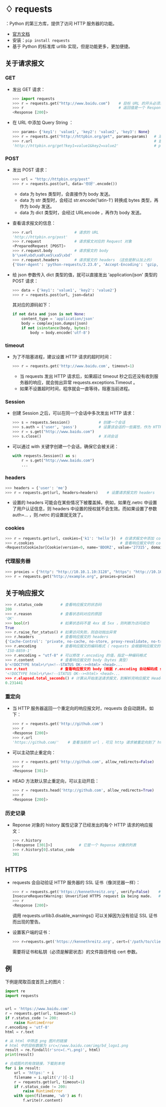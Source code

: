 # ♢ requests

：Python 的第三方库，提供了访问 HTTP 服务器的功能。
- [官方文档](https://requests.readthedocs.io/en/master/)
- 安装：`pip install requests`
- 基于 Python 的标准库 urllib 实现，但是功能更多，更加便捷。

## 关于请求报文

### GET

- 发出 GET 请求：
  ```py
  >>> import requests
  >>> r = requests.get("http://www.baidu.com")    # 目标 URL 的开头必须说明协议，比如 http://
  >>> r                                           # 返回值是一个 Response 对象，通过它可以获取响应报文
  <Response [200]>
  ```

- 在 URL 中添加 Query String ：
  ```py
  >>> params= {'key1': 'value1', 'key2': 'value2', 'key3': None}
  >>> r = requests.get("http://httpbin.org/get", params=params)   # 添加的 params 会被转换成 Query String
  >>> r.url                                                       # 查看最终的 URL
  'http://httpbin.org/get?key1=value1&key2=value2'                # params 字典中 value 为 None 的 key 会被忽略
  ```

### POST

- 发出 POST 请求：
  ```py
  >>> url = "http://httpbin.org/post"
  >>> r = requests.post(url, data='你好'.encode())
  ```
  - data 为 bytes 类型时，会直接作为 body 发送。
  - data 为 str 类型时，会经过 str.encode('latin-1') 转换成 bytes 类型，再作为 body 发送。
  - data 为 dict 类型时，会经过 URLencode ，再作为 body 发送。

- 查看请求报文的信息：
  ```py
  >>> r.url                   # 请求的 URL
  'http://httpbin.org/post'
  >>> r.request               # 请求报文对应的 Request 对象
  <PreparedRequest [POST]>
  >>> r.request.body          # 请求报文的 body
  b'\xe4\xbd\xa0\xe5\xa5\xbd'
  >>> r.request.headers       # 请求报文的 headers （这些是默认加上的）
  {'User-Agent': 'python-requests/2.23.0', 'Accept-Encoding': 'gzip, deflate', 'Accept': '*/*', 'Connection': 'keep-alive', 'Content-Length': '6'}
  ```

- 给 json 参数传入 dict 类型的值，就可以直接发出 'application/json' 类型的 POST 请求：
  ```py
  >>> data = {'key1': 'value1', 'key2': 'value2'}
  >>> r = requests.post(url, json=data)
  ```
  其对应的源码如下：
  ```py
  if not data and json is not None:
      content_type = 'application/json'
      body = complexjson.dumps(json)
      if not isinstance(body, bytes):
          body = body.encode('utf-8')
  ```

### timeout

- 为了不阻塞进程，建议设置 HTTP 请求的超时时间：
  ```py
  >>> r = requests.get('http://www.baidu.com', timeout=1)
  ```
  - 当 requests 发出 HTTP 请求后，如果超过 timeout 秒之后还没有收到服务器的响应，就会抛出异常 requests.exceptions.Timeout 。
  - 如果不设置超时时间，程序就会一直等待，阻塞当前进程。

### Session

- 创建 Session 之后，可以在同一个会话中多次发出 HTTP 请求：
  ```py
  >>> s = requests.Session()             # 创建一个会话
  >>> s.auth = ('user', 'pass')          # 设置该会话的一些属性，作为 HTTP 通信的默认值
  >>> r = s.get("http://www.baidu.com")
  >>> s.close()                          # 关闭会话
  ```

- 可以通过 with 关键字创建一个会话，确保它会被关闭：
  ```py
  with requests.Session() as s:
      r = s.get("http://www.baidu.com")
      ...
  ```

### headers

```py
>>> headers = {'user': 'me'}
>>> r = requests.get(url, headers=headers)    # 设置请求报文的 headers
```
- 设置的 headers 可能会在某些情况下被覆盖掉。例如，如果在.netrc 中设置了用户认证信息，则 headers 中设置的授权就不会生效。而如果设置了参数 auth=... ，则.netrc 的设置就无效了。

### cookies

```py
>>> r = requests.get(url, cookies={'k1': 'hello'})  # 在请求报文中添加 cookies
>>> r.cookies                                       # 查看响应报文中的 cookies
<RequestsCookieJar[Cookie(version=0, name='BDORZ', value='27315', domain='.baidu.com', ...)]>
```

### 代理服务器

```py
>>> proxies = {"http": "http://10.10.1.10:3128", "https": "http://10.10.1.10:1080", 'http://10.20.1.128': 'http://10.10.1.10:5323'}
>>> r = requests.get("http://example.org", proxies=proxies)
```

## 关于响应报文

```py
>>> r.status_code        # 查看响应报文的状态码
200
>>> r.reason             # 查看状态码对应的原因
'OK'
>>> bool(r)              # 如果状态码不是 4xx 或 5xx ，则判断为访问成功
True
>>> r.raise_for_status() # 如果访问失败，则自动抛出异常
>>> r.headers            # 查看响应报文的 headers
{'Cache-Control': 'private, no-cache, no-store, proxy-revalidate, no-transform', 'Connection': 'keep-alive', 'Content-Encoding': 'gzip', 'Content-Type': 'text/html', ...}
>>> r.encoding           # 查看响应报文的编码格式（ requests 会根据响应报文的 Content-Type 选择编码格式，如果没有则默认为 ISO-8859-1 ）
'ISO-8859-1'
>>> r.encoding = "utf-8" # 可以修改 r.encoding 的值，指定一种编码格式
>>> r.content            # 查看响应报文的 body（bytes 类型）
b'<!DOCTYPE html>\r\n<!--STATUS OK--><html> <head>...
>>> r.text               # 查看响应报文的 body（根据 r.encoding 自动解码成 str 类型）
'<!DOCTYPE html>\r\n<!--STATUS OK--><html> <head>...
>>> r.elapsed.total_seconds() # 计算从开始发送请求报文，到解析完响应报文 Headers 的耗时
0.231441
```

### 重定向

- 当 HTTP 服务器返回一个重定向的响应报文时，requests 会自动跳转。如下：
  ```py
  >>> r = requests.get('http://github.com')
  >>> r
  <Response [200]>
  >>> r.url
  'https://github.com/'    # 查看当前的 url ，可见 http 请求被重定向到了 https
  ```

- 可以主动禁止重定向：
  ```py
  >>> r = requests.get('http://github.com', allow_redirects=False)
  >>> r
  <Response [301]>
  ```

- HEAD 方法默认禁止重定向，可以主动开启：
  ```py
  >>> r = requests.head('http://github.com', allow_redirects=True)
  >>> r
  <Response [200]>
  ```

### 历史记录

- Reponse 对象的 history 属性记录了已经发出的每个 HTTP 请求的响应报文：
  ```py
  >>> r.history
  [<Response [301]>]            # 它是一个 Reponse 对象的列表
  >>> r.history[0].status_code
  301
  ```

## HTTPS

- requests 会自动验证 HTTP 服务器的 SSL 证书（像浏览器一样）：
  ```py
  >>> r = requests.get('https://kennethreitz.org', verify=False)    # 设置不验证 SSL 证书
  InsecureRequestWarning: Unverified HTTPS request is being made.   # requests 发出警告
  >>> r
  <Response [200]>
  ```
  调用 requests.urllib3.disable_warnings() 可以关掉因为没有验证 SSL 证书而出现的警告。

- 设置客户端的证书：
  ```py
  >>> r=requests.get('https://kennethreitz.org', cert=('/path/to/client.cert', '/path/to/client.key'))
  ```
  需要将证书和私钥（必须是解密状态）的文件路径传给 cert 参数。

## 例

下例是爬取百度首页上的图片：
```py
import re
import requests


url = 'https://www.baidu.com'
r = requests.get(url, timeout=1)
if r.status_code != 200:
    raise RuntimeError
r.encoding = 'utf-8'
html = r.text

# 从 html 中筛选 png 图片的链接
# html 中的目标数据为 src=//www.baidu.com/img/bd_logo1.png
result = re.findall(r'src=(.*\.png)', html)
print(result)

# 合成图片的有效链接，下载到本地
for i in result:
    url = 'https:' + i
    filename = i.split('/')[-1]
    r = requests.get(url, timeout=1)
    if r.status_code != 200:
        raise RuntimeError
    with open(filename, 'wb') as f:
        f.write(r.content)
```
